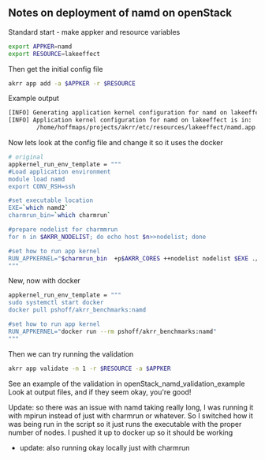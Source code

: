 ## Notes on deployment of namd on openStack

Standard start - make appker and resource variables
```bash
export APPKER=namd
export RESOURCE=lakeeffect

```
Then get the initial config file
```bash
akrr app add -a $APPKER -r $RESOURCE

```
Example output
```bash
[INFO] Generating application kernel configuration for namd on lakeeffect
[INFO] Application kernel configuration for namd on lakeeffect is in: 
        /home/hoffmaps/projects/akrr/etc/resources/lakeeffect/namd.app.conf

```
Now lets look at the config file and change it so it uses the docker
```bash
# original
appkernel_run_env_template = """
#Load application environment
module load namd
export CONV_RSH=ssh

#set executable location
EXE=`which namd2`
charmrun_bin=`which charmrun`

#prepare nodelist for charmmrun
for n in $AKRR_NODELIST; do echo host $n>>nodelist; done

#set how to run app kernel
RUN_APPKERNEL="$charmrun_bin  +p$AKRR_CORES ++nodelist nodelist $EXE ./input.namd"
"""

````

New, now with docker

```bash
appkernel_run_env_template = """
sudo systemctl start docker
docker pull pshoff/akrr_benchmarks:namd

#set how to run app kernel
RUN_APPKERNEL="docker run --rm pshoff/akrr_benchmarks:namd"
"""
```

Then we can try running the validation
```bash
akrr app validate -n 1 -r $RESOURCE -a $APPKER

```
See an example of the validation in openStack_namd_validation_example
Look at output files, and if they seem okay, you're good!

Update: so there was an issue with namd taking really long, I was running it with mpirun instead of just with charmrun or whatever. So I switched how it was being run in the script so it just runs the executable with the proper number of nodes. I pushed it up to docker up so it should be working

- update: also running okay locally just with charmrun




